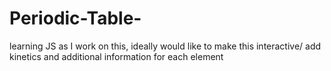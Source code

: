 # Periodic-Table-
learning JS as I work on this, ideally would like to make this interactive/ add kinetics and additional information for each element
